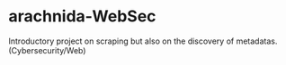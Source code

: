 # arachnida-WebSec
Introductory project on scraping but also on the discovery of metadatas. (Cybersecurity/Web)
